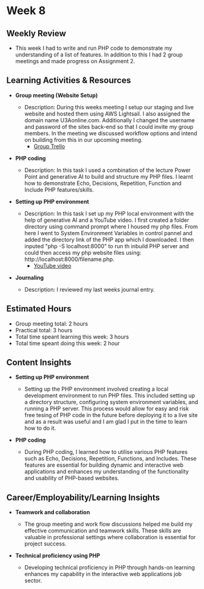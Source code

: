 # Week 8

## Weekly Review
- This week I had to write and run PHP code to demonstrate my understanding of a list of features. In addition to this I had 2 group meetings and made progress on Assignment 2.

## Learning Activities & Resources

- **Group meeting (Website Setup)**
  - Description: During this weeks meeting I setup our staging and live website and hosted them using AWS Lightsail. I also assigned the domain name U3Aonline.com. Additionally I changed the username and password of the sites back-end so that I could invite my group members. In the meeting we discussed workflow options and intend on building from this in our upcoming meeting.
    - [Group Trello](https://trello.com/b/fK7fAHKP/cp-3402-assignment-2-team-08)
   
- **PHP coding**
  - Description: In this task I used a combination of the lecture Power Point and generative AI to build and structure my PHP files. I learnt how to demonstrate Echo, Decisions, Repetition, Function and Include PHP features/skills.

- **Setting up PHP environment**
  - Description: In this task I set up my PHP local environment with the help of generative AI and a YouTube video. I first created a folder directory using command prompt where I housed my php files. From here I went to System Environment Variables in control pannel and added the directory link of the PHP app which I downloaded. I then inputed "php -S localhost:8000" to run th inbuild PHP server and could then access my php website files using: http://localhost:8000/filename.php.
    - [YouTube video](https://www.youtube.com/watch?v=MPRLUd8Pmyo&t=165s&ab_channel=GeekyScript)
 
- **Journaling**
  - Description: I reviewed my last weeks journal entry.

## Estimated Hours

- Group meeting total: 2 hours
- Practical total: 3 hours
- Total time speant learning this week: 3 hours
- Total time speant doing this week: 2 hour

## Content Insights

- **Setting up PHP environment**
  - Setting up the PHP environment involved creating a local development environment to run PHP files. This included setting up a directory structure, configuring system environment variables, and running a PHP server. This process would allow for easy and risk free tesing of PHP code in the future before deploying it to a live site and as a result was useful and I am glad I put in the time to learn how to do it.
    
- **PHP coding**
  - During PHP coding, I learned how to utilise various PHP features such as Echo, Decisions, Repetition, Functions, and Includes. These features are essential for building dynamic and interactive web applications and enhances my understanding of the functionality and usability of PHP-based websites.

## Career/Employability/Learning Insights

- **Teamwork and collaboration**
  - The group meeting and work flow discussions helped me build my effective communication and teamwork skills. These skills are valuable in professional settings where collaboration is essential for project success.

- **Technical proficiency using PHP**
  - Developing technical proficiency in PHP through hands-on learning enhances my capability in the interactive web applications job sector.
